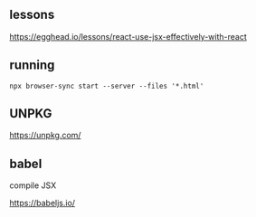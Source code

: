 ## lessons
https://egghead.io/lessons/react-use-jsx-effectively-with-react

## running

```
npx browser-sync start --server --files '*.html'
```


## UNPKG
https://unpkg.com/


## babel

compile JSX 

https://babeljs.io/

